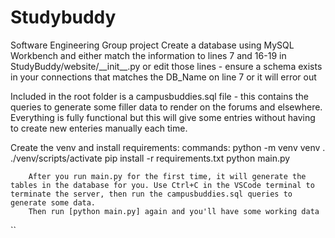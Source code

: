 # Studybuddy
Software Engineering Group project
Create a database using MySQL Workbench and either match the information to lines 7 and 16-19 in StudyBuddy/website/\_\_init\_\_.py or edit those lines - ensure a schema exists in your connections that matches the DB_Name on line 7 or it will error out

Included in the root folder is a campusbuddies.sql file - this contains the queries to generate some filler data to render on the forums and elsewhere. Everything is fully functional but this will give some entries without having to create new enteries manually each time.

Create the venv and install requirements:
    commands: 
        python -m venv venv
        . ./venv/scripts/activate
        pip install -r requirements.txt
        python main.py

        After you run main.py for the first time, it will generate the tables in the database for you. Use Ctrl+C in the VSCode terminal to terminate the server, then run the campusbuddies.sql queries to generate some data.
        Then run [python main.py] again and you'll have some working data
``
